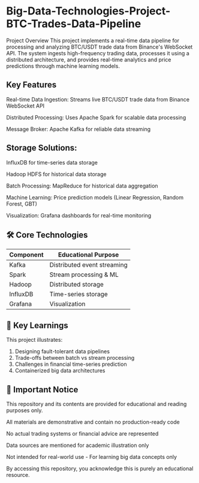 # Big-Data-Technologies-Project-BTC-Trades-Data-Pipeline
Project Overview
This project implements a real-time data pipeline for processing and analyzing BTC/USDT trade data from Binance's WebSocket API. The system ingests high-frequency trading data, processes it using a distributed architecture, and provides real-time analytics and price predictions through machine learning models.

## Key Features
Real-time Data Ingestion: Streams live BTC/USDT trade data from Binance WebSocket API

Distributed Processing: Uses Apache Spark for scalable data processing

Message Broker: Apache Kafka for reliable data streaming

## Storage Solutions:

InfluxDB for time-series data storage

Hadoop HDFS for historical data storage

Batch Processing: MapReduce for historical data aggregation

Machine Learning: Price prediction models (Linear Regression, Random Forest, GBT)

Visualization: Grafana dashboards for real-time monitoring


## 🛠️ Core Technologies
| Component | Educational Purpose |
|-----------|---------------------|
| Kafka | Distributed event streaming |
| Spark | Stream processing & ML |
| Hadoop | Distributed storage |
| InfluxDB | Time-series storage |
| Grafana | Visualization |


## 🧠 Key Learnings
This project illustrates:
1. Designing fault-tolerant data pipelines
2. Trade-offs between batch vs stream processing
3. Challenges in financial time-series prediction
4. Containerized big data architectures

## 📢 Important Notice
This repository and its contents are provided for educational and reading purposes only.

All materials are demonstrative and contain no production-ready code

No actual trading systems or financial advice are represented

Data sources are mentioned for academic illustration only

Not intended for real-world use - For learning big data concepts only

By accessing this repository, you acknowledge this is purely an educational resource.
